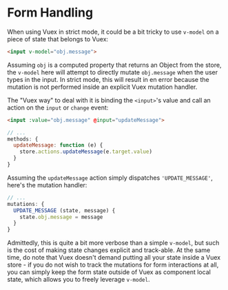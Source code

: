 # Form Handling

When using Vuex in strict mode, it could be a bit tricky to use `v-model` on a piece of state that belongs to Vuex:

``` html
<input v-model="obj.message">
```

Assuming `obj` is a computed property that returns an Object from the store, the `v-model` here will attempt to directly mutate `obj.message` when the user types in the input. In strict mode, this will result in en error because the mutation is not performed inside an explicit Vuex mutation handler.

The "Vuex way" to deal with it is binding the `<input>`'s value and call an action on the `input` or `change` event:

``` html
<input :value="obj.message" @input="updateMessage">
```
``` js
// ...
methods: {
  updateMessage: function (e) {
    store.actions.updateMessage(e.target.value)
  }
}
```

Assuming the `updateMessage` action simply dispatches `'UPDATE_MESSAGE'`, here's the mutation handler:

``` js
// ...
mutations: {
  UPDATE_MESSAGE (state, message) {
    state.obj.message = message
  }
}
```

Admittedly, this is quite a bit more verbose than a simple `v-model`, but such is the cost of making state changes explicit and track-able. At the same time, do note that Vuex doesn't demand putting all your state inside a Vuex store - if you do not wish to track the mutations for form interactions at all, you can simply keep the form state outside of Vuex as component local state, which allows you to freely leverage `v-model`.
